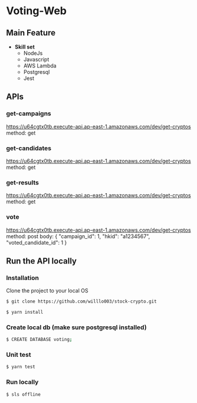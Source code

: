 # Voting-Web

## Main Feature

- **Skill set**
  - NodeJs
  - Javascript
  - AWS Lambda
  - Postgresql
  - Jest

## APIs 

### get-campaigns 
https://u64cgtx0tb.execute-api.ap-east-1.amazonaws.com/dev/get-cryptos
method: get

### get-candidates
https://u64cgtx0tb.execute-api.ap-east-1.amazonaws.com/dev/get-cryptos
method: get

### get-results
https://u64cgtx0tb.execute-api.ap-east-1.amazonaws.com/dev/get-cryptos
method: get

### vote
https://u64cgtx0tb.execute-api.ap-east-1.amazonaws.com/dev/get-cryptos
method: post
body: {
  "campaign_id": 1,
  "hkid": "a1234567",
  "voted_candidate_id": 1
}

## Run the API locally

### Installation
Clone the project to your local OS

``` bash
$ git clone https://github.com/willlo003/stock-crypto.git
```

``` bash
$ yarn install
```

### Create local db (make sure postgresql installed)

``` bash
$ CREATE DATABASE voting;
```


### Unit test

``` bash
$ yarn test
```

### Run locally

``` bash
$ sls offline
```